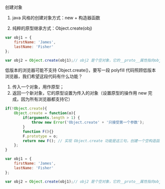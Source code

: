 

创建对象

1. java 风格的创建对象方式：new + 构造器函数


2. 纯粹的原型继承方式：Object.create(obj)

```js
var obj1 = {
	firstName: 'James',
	lastName: 'Fisher'
};

var obj2 = Object.create(obj1);// obj2 是个空对象，它的__proto__属性指向obj1 
```
低版本的浏览器可能不支持 Object.create()，要写一段 polyfill 代码照顾低版本浏览器，我们希望这段代码有什么功能？
1. 传入一个对象，用作原型；
2. 返回一个新对象，它的原型设置为传入的对象（设置原型的操作用 new 完成，因为所有浏览器都支持它）

```js
if(!Object.create){
	Object.create = function(o){
		if(arguments.length > 1) {
			throw new Error('Object.create' + '只接受第一个参数');
		}
		function F(){}
		F.prototype = o;
		return new F(); // 实现 Object.create 功能是这三句，创建一个空构造函数，把它的prototype 设为传入对象，返回用new 调用构造器的结果。
	};
}

var obj1 = {
	firstName: 'James',
	lastName: 'Fisher'
};

var obj2 = Object.create(obj1);// obj2 是个空对象，它的__proto__属性指向obj1 
```